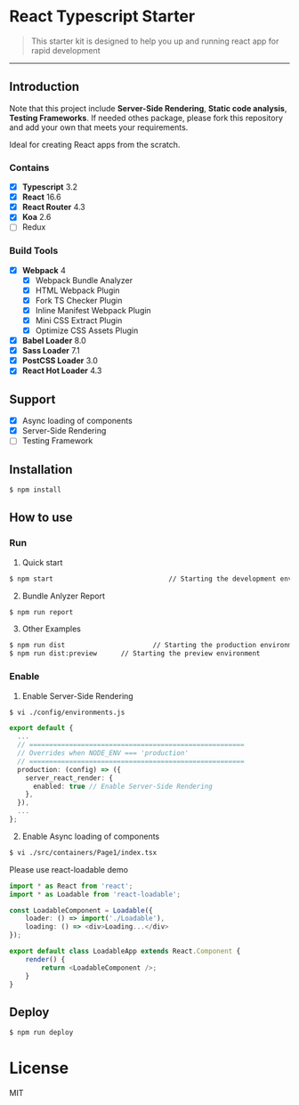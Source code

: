 # React Typescript Starter

> This starter kit is designed  to help you up and running react app for rapid development

---

## Introduction

Note that this project  include **Server-Side Rendering**, **Static code analysis**, **Testing Frameworks**.
If needed othes package, please fork this repository and add your own that meets your requirements.

Ideal for creating React apps from the scratch.

### Contains

- [x] **Typescript** 3.2
- [x] **React** 16.6
- [x] **React Router** 4.3
- [x] **Koa** 2.6
- [ ] Redux

### Build Tools

- [x] **Webpack** 4
  - [x] Webpack Bundle Analyzer
  - [x]  HTML Webpack Plugin
  - [x] Fork TS Checker Plugin
  - [x] Inline Manifest Webpack Plugin
  - [x] Mini CSS Extract Plugin
  - [x] Optimize CSS Assets Plugin
- [x] **Babel Loader** 8.0
- [x] **Sass Loader** 7.1
- [x] **PostCSS Loader** 3.0
- [x] **React Hot Loader** 4.3

## Support

- [x] Async loading of components
- [x] Server-Side Rendering
- [ ] Testing Framework

## Installation

````bash
$ npm install
````

## How to use

### Run 

1. Quick start

````bash
$ npm start 							// Starting the development environment 
````

2. Bundle Anlyzer Report

```bash
$ npm run report
```

3. Other Examples

```bash
$ npm run dist  					// Starting the production environment 
$ npm run dist:preview 		// Starting the preview environment 
```

### Enable 

1. Enable Server-Side Rendering

```bash
$ vi ./config/environments.js
```

```typescript
export default {
  ...
  // ======================================================
  // Overrides when NODE_ENV === 'production'
  // ======================================================
  production: (config) => ({
    server_react_render: {
      enabled: true // Enable Server-Side Rendering
    },
  }),
  ...
};

```

2. Enable Async loading of components

```bash
$ vi ./src/containers/Page1/index.tsx
```

Please use react-loadable demo

```typescript
import * as React from 'react';
import * as Loadable from 'react-loadable';

const LoadableComponent = Loadable({
    loader: () => import('./Loadable'),
    loading: () => <div>Loading...</div>
});

export default class LoadableApp extends React.Component {
    render() {
        return <LoadableComponent />;
    }
}
```

## Deploy

```bash
$ npm run deploy
```

# License

MIT